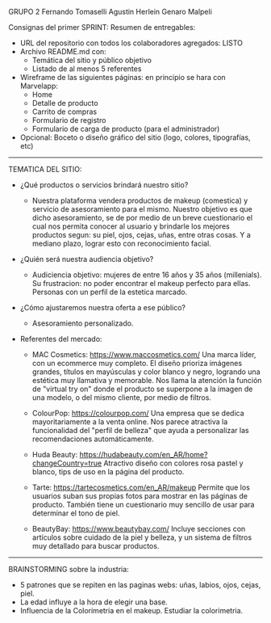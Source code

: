 GRUPO 2
Fernando Tomaselli
Agustin Herlein
Genaro Malpeli

Consignas del primer SPRINT:
Resumen de entregables:
- URL del repositorio con todos los colaboradores agregados: LISTO
- Archivo README.md con:
    * Temática del sitio y público objetivo
    * Listado de al menos 5 referentes
- Wireframe de las siguientes páginas: en principio se hara con Marvelapp:
    * Home
    * Detalle de producto
    * Carrito de compras
    * Formulario de registro
    * Formulario de carga de producto (para el administrador)
- Opcional: Boceto o diseño gráfico del sitio (logo, colores, tipografías, etc)
---

TEMATICA DEL SITIO:

-   ¿Qué productos o servicios brindará nuestro sitio?
    * Nuestra plataforma vendera productos de makeup (comestica) y servicio de asesoramiento para el mismo. Nuestro objetivo es que dicho asesoramiento, se de por medio de un breve cuestionario el cual nos permita conocer al usuario y brindarle los mejores productos segun: su piel, ojos, cejas, uñas, entre otras cosas.
    Y a mediano plazo, lograr esto con reconocimiento facial.

-   ¿Quién será nuestra audiencia objetivo?
    * Audiciencia objetivo: mujeres de entre 16 años y 35 años (millenials). Su frustracion: no poder encontrar el makeup perfecto para ellas. Personas con un perfil de la estetica marcado.

-   ¿Cómo ajustaremos nuestra oferta a ese público?
    * Asesoramiento personalizado.


-   Referentes del mercado:
    * MAC Cosmetics: https://www.maccosmetics.com/
    Una marca líder, con un ecommerce muy completo. El diseño prioriza imágenes grandes, títulos en mayúsculas y color blanco y negro, logrando una estética muy llamativa y memorable. Nos llama la atención la función de "virtual try on" donde el producto se superpone a la imagen de una modelo, o del mismo cliente, por medio de filtros.

    * ColourPop: https://colourpop.com/
    Una empresa que se dedica mayoritariamente a la venta online. Nos parece atractiva la funcionalidad del "perfil de belleza" que ayuda a personalizar las recomendaciones automáticamente.

    * Huda Beauty: https://hudabeauty.com/en_AR/home?changeCountry=true
    Atractivo diseño con colores rosa pastel y blanco, tips de uso en la página del producto.

    * Tarte: https://tartecosmetics.com/en_AR/makeup
    Permite que los usuarios suban sus propias fotos para mostrar en las páginas de producto. También tiene un cuestionario muy sencillo de usar para determinar el tono de piel.

    * BeautyBay: https://www.beautybay.com/
    Incluye secciones con artículos sobre cuidado de la piel y belleza, y un sistema de filtros muy detallado para buscar productos.
---

BRAINSTORMING sobre la industria:
- 5 patrones que se repiten en las paginas webs: uñas, labios, ojos, cejas, piel.
- La edad influye a la hora de elegir una base.
- Influencia de la Colorimetria en el makeup. Estudiar la colorimetria.